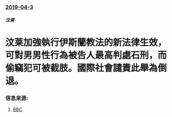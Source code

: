 ### [2019-04-3](/news/2019/04/3/index.md)

##### 汶莱
# 汶莱加強執行伊斯蘭教法的新法律生效，可對男男性行為被告人最高判處石刑，而偷竊犯可被截肢。國際社會譴責此舉為倒退。 




### 信息来源:

1. [BBC](https://www.bbc.com/news/world-asia-47769964)
